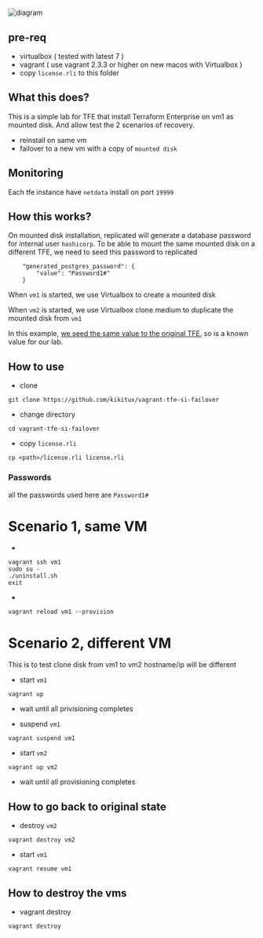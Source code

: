 #

![diagram](https://raw.githubusercontent.com/kikitux/vagrant-tfe-si-failover/main/diagram/diagram.png)

## pre-req

- virtualbox ( tested with latest 7 )
- vagrant ( use vagrant 2.3.3 or higher on new macos with Virtualbox )
- copy `license.rli` to this folder

## What this does?

This is a simple lab for TFE that install Terraform Enterprise on vm1 as mounted disk.
And allow test the 2 scenarios of recovery.

- reinstall on same vm
- failover to a new vm with a copy of `mounted disk`

## Monitoring

Each tfe instance have `netdata` install on port `19999`

## How this works?

On mounted disk installation, replicated will generate a database password for internal user `hashicorp`.
To be able to mount the same mounted disk on a different TFE, we need to seed this password to replicated

```
    "generated_postgres_password": {
        "value": "Password1#"        
    }
```

When `vm1` is started, we use Virtualbox to create a mounted disk

When `vm2` is started, we use Virtualbox clone medium to duplicate the mounted disk from `vm1`

In this example, [we seed the same value to the original TFE](https://github.com/kikitux/vagrant-tfe-si-failover/blob/94c2d5d30c8d675bddd081dd251196590f481b78/scripts/config_replicated.sh#L30-L32), so is a known value for our lab.


## How to use

- clone

```
git clone https://github.com/kikitux/vagrant-tfe-si-failover
```

- change directory

```
cd vagrant-tfe-si-failover
```

- copy `license.rli`

```
cp <path>/license.rli license.rli
```

### Passwords

all the passwords used here are `Password1#`


# Scenario 1, same VM

-
```
vagrant ssh vm1
sudo su -
./uninstall.sh
exit
```

-
```
vagrant reload vm1 --provision
```



# Scenario 2, different VM

This is to test clone disk from vm1 to vm2
hostname/ip will be different


- start `vm1`

```
vagrant up
```

- wait until all privisioning completes

- suspend `vm1`
 
```
vagrant suspend vm1
```

- start `vm2`

```
vagrant up vm2
```

- wait until all provisioning completes

## How to go back to original state

- destroy `vm2`

```
vagrant destroy vm2
```

- start `vm1`

```
vagrant resume vm1
```

## How to destroy the vms

- vagrant destroy

```
vagrant destroy
```

